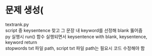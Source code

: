 # 문제 생성(
textrank.py  
script 중 keysentence 찾고 그 문장 내 keyword를 선정해 blank 뚫어줌  
py 실행시 run() 함수 실행되면서 keysentence with blank, keysentence, keyword return   
stopwords txt 파일 path, script txt 파일 path는 필요시 코드 수정해야 함
